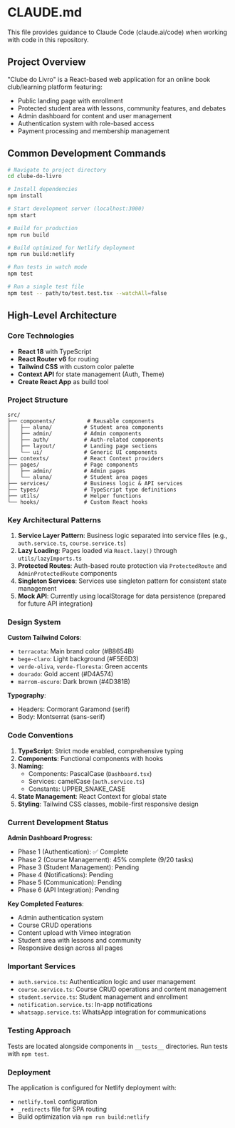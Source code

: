 # CLAUDE.md

This file provides guidance to Claude Code (claude.ai/code) when working with code in this repository.

## Project Overview

"Clube do Livro" is a React-based web application for an online book club/learning platform featuring:
- Public landing page with enrollment
- Protected student area with lessons, community features, and debates
- Admin dashboard for content and user management
- Authentication system with role-based access
- Payment processing and membership management

## Common Development Commands

```bash
# Navigate to project directory
cd clube-do-livro

# Install dependencies
npm install

# Start development server (localhost:3000)
npm start

# Build for production
npm run build

# Build optimized for Netlify deployment
npm run build:netlify

# Run tests in watch mode
npm test

# Run a single test file
npm test -- path/to/test.test.tsx --watchAll=false
```

## High-Level Architecture

### Core Technologies
- **React 18** with TypeScript
- **React Router v6** for routing
- **Tailwind CSS** with custom color palette
- **Context API** for state management (Auth, Theme)
- **Create React App** as build tool

### Project Structure
```
src/
├── components/          # Reusable components
│   ├── aluna/          # Student area components
│   ├── admin/          # Admin components
│   ├── auth/           # Auth-related components
│   ├── layout/         # Landing page sections
│   └── ui/             # Generic UI components
├── contexts/           # React Context providers
├── pages/              # Page components
│   ├── admin/          # Admin pages
│   └── aluna/          # Student area pages
├── services/           # Business logic & API services
├── types/              # TypeScript type definitions
├── utils/              # Helper functions
└── hooks/              # Custom React hooks
```

### Key Architectural Patterns

1. **Service Layer Pattern**: Business logic separated into service files (e.g., `auth.service.ts`, `course.service.ts`)
2. **Lazy Loading**: Pages loaded via `React.lazy()` through `utils/lazyImports.ts`
3. **Protected Routes**: Auth-based route protection via `ProtectedRoute` and `AdminProtectedRoute` components
4. **Singleton Services**: Services use singleton pattern for consistent state management
5. **Mock API**: Currently using localStorage for data persistence (prepared for future API integration)

### Design System

**Custom Tailwind Colors**:
- `terracota`: Main brand color (#B8654B)
- `bege-claro`: Light background (#F5E6D3)
- `verde-oliva`, `verde-floresta`: Green accents
- `dourado`: Gold accent (#D4A574)
- `marrom-escuro`: Dark brown (#4D381B)

**Typography**:
- Headers: Cormorant Garamond (serif)
- Body: Montserrat (sans-serif)

### Code Conventions

1. **TypeScript**: Strict mode enabled, comprehensive typing
2. **Components**: Functional components with hooks
3. **Naming**: 
   - Components: PascalCase (`Dashboard.tsx`)
   - Services: camelCase (`auth.service.ts`)
   - Constants: UPPER_SNAKE_CASE
4. **State Management**: React Context for global state
5. **Styling**: Tailwind CSS classes, mobile-first responsive design

### Current Development Status

**Admin Dashboard Progress**:
- Phase 1 (Authentication): ✅ Complete
- Phase 2 (Course Management): 45% complete (9/20 tasks)
- Phase 3 (Student Management): Pending
- Phase 4 (Notifications): Pending
- Phase 5 (Communication): Pending
- Phase 6 (API Integration): Pending

**Key Completed Features**:
- Admin authentication system
- Course CRUD operations
- Content upload with Vimeo integration
- Student area with lessons and community
- Responsive design across all pages

### Important Services

- `auth.service.ts`: Authentication logic and user management
- `course.service.ts`: Course CRUD operations and content management
- `student.service.ts`: Student management and enrollment
- `notification.service.ts`: In-app notifications
- `whatsapp.service.ts`: WhatsApp integration for communications

### Testing Approach

Tests are located alongside components in `__tests__` directories. Run tests with `npm test`.

### Deployment

The application is configured for Netlify deployment with:
- `netlify.toml` configuration
- `_redirects` file for SPA routing
- Build optimization via `npm run build:netlify`